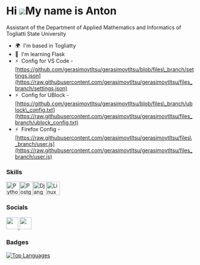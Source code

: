 Hi ![](https://user-images.githubusercontent.com/18350557/176309783-0785949b-9127-417c-8b55-ab5a4333674e.gif)My name is Anton
=============================================================================================================================

Assistant of the Department of Applied Mathematics and Informatics of Togliatti State University

* 🌍  I'm based in Togliatty
* 🧠  I'm learning Flask
* ⚡  Config for VS Code - [https://github.com/gerasimovtltsu/gerasimovtltsu/blob/files\_branch/settings.json](https://raw.githubusercontent.com/gerasimovtltsu/gerasimovtltsu/files_branch/settings.json)
* ⚡  Config for UBlock - [https://github.com/gerasimovtltsu/gerasimovtltsu/blob/files\_branch/ublock\_config.txt](https://raw.githubusercontent.com/gerasimovtltsu/gerasimovtltsu/files_branch/ublock_config.txt)
* ⚡  Firefox Config - [https://raw.githubusercontent.com/gerasimovtltsu/gerasimovtltsu/files\_branch/user.js](https://raw.githubusercontent.com/gerasimovtltsu/gerasimovtltsu/files_branch/user.js)

### Skills


<p align="left">
<a href="https://www.python.org/" target="_blank" rel="noreferrer"><img src="https://raw.githubusercontent.com/danielcranney/readme-generator/main/public/icons/skills/python-colored.svg" width="36" height="36" alt="Python" /></a><a href="https://www.postgresql.org/" target="_blank" rel="noreferrer"><img src="https://raw.githubusercontent.com/danielcranney/readme-generator/main/public/icons/skills/postgresql-colored.svg" width="36" height="36" alt="PostgreSQL" /></a><a href="https://www.djangoproject.com/" target="_blank" rel="noreferrer"><img src="https://raw.githubusercontent.com/danielcranney/readme-generator/main/public/icons/skills/django-colored.svg" width="36" height="36" alt="Django" /></a><a href="https://www.linux.org" target="_blank" rel="noreferrer"><img src="https://raw.githubusercontent.com/danielcranney/readme-generator/main/public/icons/skills/linux-colored.svg" width="36" height="36" alt="Linux" /></a>
</p>


### Socials

<a href="https:/github.com/gerasimovtltsu" target="_blank" rel="noreferrer"> <picture> <source media="(prefers-color-scheme: dark)" srcset="https://raw.githubusercontent.com/danielcranney/readme-generator/main/public/icons/socials/github-dark.svg" /> <source media="(prefers-color-scheme: light)" srcset="https://raw.githubusercontent.com/danielcranney/readme-generator/main/public/icons/socials/github.svg" /> <img src="https://raw.githubusercontent.com/danielcranney/readme-generator/main/public/icons/socials/github.svg" width="32" height="32" /> </picture> </a> <a href="https://t.me/gerasimovtltsu" target="_blank" rel="noreferrer"><img src="https://github-production-user-asset-6210df.s3.amazonaws.com/82588219/294677887-2a4f4f4d-6489-44d9-b7ac-8b37422fe015.png" width="32"></a>

### Badges

<a href="https://github.com/gerasimovtltsu" align="left"><img src="https://github-readme-stats.vercel.app/api/top-langs/?username=gerasimovtltsu&langs_count=10&title_color=0891b2&text_color=ffffff&icon_color=0891b2&bg_color=1c1917&hide_border=true&locale=en&custom_title=Top%20%Languages" alt="Top Languages" /></a>
